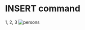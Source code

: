 
# INSERT command

1, 2, 3
![persons](https://github.com/RogerCL24/pgSQL/assets/90930371/c5069947-0404-4c78-81ed-bf64501bc7df)
